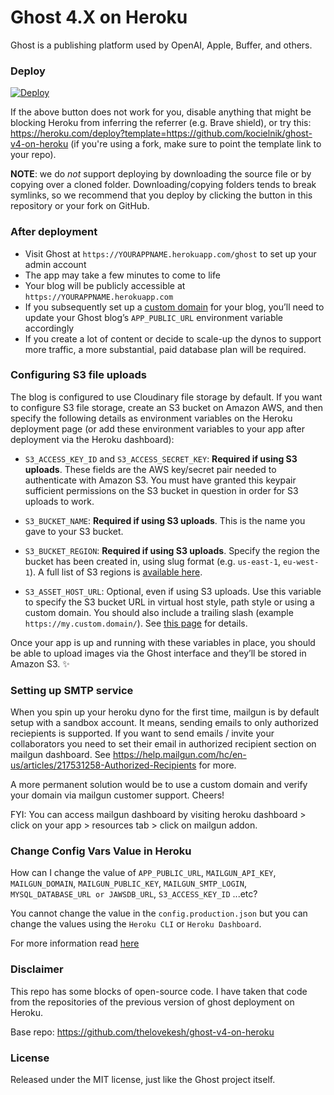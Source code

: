 # Ghost 4.X on Heroku

Ghost is a publishing platform used by OpenAI, Apple, Buffer, and others.

### Deploy

[![Deploy](https://www.herokucdn.com/deploy/button.svg)](https://heroku.com/deploy)

If the above button does not work for you, disable anything that might be
blocking Heroku from inferring the referrer (e.g. Brave shield), or try this:
https://heroku.com/deploy?template=https://github.com/kocielnik/ghost-v4-on-heroku
(if you're using a fork, make sure to point the template link to your repo).

**NOTE**: we do _not_ support deploying by downloading the source file or by
copying over a cloned folder. Downloading/copying folders tends to break
symlinks, so we recommend that you deploy by clicking the button in this
repository or your fork on GitHub.

### After deployment

- Visit Ghost at `https://YOURAPPNAME.herokuapp.com/ghost` to set up your admin
  account
- The app may take a few minutes to come to life
- Your blog will be publicly accessible at `https://YOURAPPNAME.herokuapp.com`
- If you subsequently set up a [custom domain](https://devcenter.heroku.com/articles/custom-domains) for your blog, you’ll need to update your Ghost blog’s `APP_PUBLIC_URL` environment variable accordingly
- If you create a lot of content or decide to scale-up the dynos to support more traffic, a more substantial, paid database plan will be required.

### Configuring S3 file uploads

The blog is configured to use Cloudinary file storage by default. If you want to configure S3 file storage, create an S3 bucket on Amazon AWS, and then specify the following details as environment variables on the Heroku deployment page (or add these environment variables to your app after deployment via the Heroku dashboard):

- `S3_ACCESS_KEY_ID` and `S3_ACCESS_SECRET_KEY`: **Required if using S3 uploads**. These fields are the AWS key/secret pair needed to authenticate with Amazon S3. You must have granted this keypair sufficient permissions on the S3 bucket in question in order for S3 uploads to work.

- `S3_BUCKET_NAME`: **Required if using S3 uploads**. This is the name you gave to your S3 bucket.

- `S3_BUCKET_REGION`: **Required if using S3 uploads**. Specify the region the bucket has been created in, using slug format (e.g. `us-east-1`, `eu-west-1`). A full list of S3 regions is [available here](http://docs.aws.amazon.com/general/latest/gr/rande.html#s3_region).

- `S3_ASSET_HOST_URL`: Optional, even if using S3 uploads. Use this variable to specify the S3 bucket URL in virtual host style, path style or using a custom domain. You should also include a trailing slash (example `https://my.custom.domain/`). See [this page](http://docs.aws.amazon.com/AmazonS3/latest/dev/VirtualHosting.html) for details.

Once your app is up and running with these variables in place, you should be able to upload images via the Ghost interface and they’ll be stored in Amazon S3. :sparkles:

### Setting up SMTP service

When you spin up your heroku dyno for the first time, mailgun is by default setup with a sandbox account. It means, sending emails to only authorized reciepients is supported. If you want to send emails / invite your collaborators you need to set their email in authorized recipient section on mailgun dashboard. See https://help.mailgun.com/hc/en-us/articles/217531258-Authorized-Recipients for more.

A more permanent solution would be to use a custom domain and verify your domain via mailgun customer support. Cheers!

FYI: You can access mailgun dashboard by visiting heroku dashboard > click on your app > resources tab > click on mailgun addon.

### Change Config Vars Value in Heroku

How can I change the value of `APP_PUBLIC_URL`, `MAILGUN_API_KEY`,
`MAILGUN_DOMAIN`, `MAILGUN_PUBLIC_KEY`, `MAILGUN_SMTP_LOGIN`,
`MYSQL_DATABASE_URL or JAWSDB_URL`, `S3_ACCESS_KEY_ID` ...etc?

You cannot change the value in the `config.production.json` but you can change
the values using the `Heroku CLI` or `Heroku Dashboard`.

For more information read <a
href="https://lovekesh.tech/how-to-create-update-and-delete-config-vars-in-the-heroku-app/"
target="_blank">here</a>

### Disclaimer

This repo has some blocks of open-source code. I have taken that code from the
repositories of the previous version of ghost deployment on Heroku.

Base repo: https://github.com/thelovekesh/ghost-v4-on-heroku

### License

Released under the MIT license, just like the Ghost project itself.
